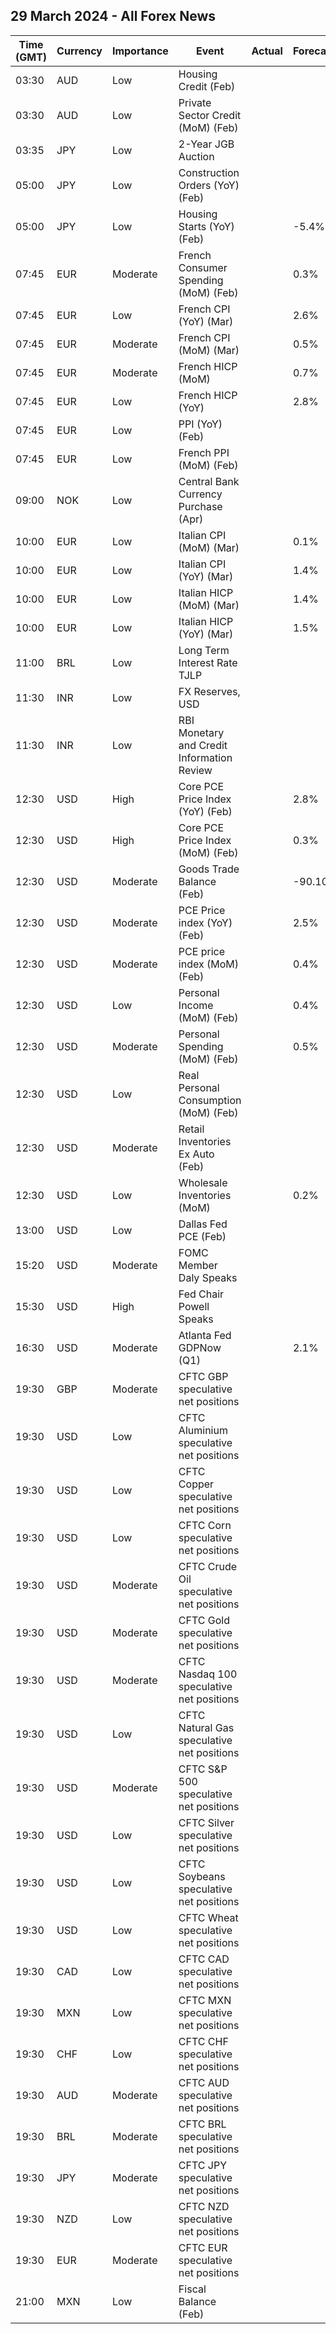 ## 29 March 2024 - All Forex News

| Time (GMT) | Currency | Importance | Event | Actual | Forecast | Previous |
|------|----------|------------|-------|--------|----------|----------|
| 03:30 | AUD | Low | Housing Credit (Feb) |  |  | 0.4% |
| 03:30 | AUD | Low | Private Sector Credit (MoM) (Feb) |  |  | 0.4% |
| 03:35 | JPY | Low | 2-Year JGB Auction |  |  | 0.180% |
| 05:00 | JPY | Low | Construction Orders (YoY) (Feb) |  |  | 9.1% |
| 05:00 | JPY | Low | Housing Starts (YoY) (Feb) |  | -5.4% | -7.5% |
| 07:45 | EUR | Moderate | French Consumer Spending (MoM) (Feb) |  | 0.3% | -0.3% |
| 07:45 | EUR | Low | French CPI (YoY) (Mar) |  | 2.6% | 3.0% |
| 07:45 | EUR | Moderate | French CPI (MoM) (Mar) |  | 0.5% | 0.8% |
| 07:45 | EUR | Moderate | French HICP (MoM) |  | 0.7% | 0.9% |
| 07:45 | EUR | Low | French HICP (YoY) |  | 2.8% | 3.2% |
| 07:45 | EUR | Low | PPI (YoY) (Feb) |  |  | -5.10% |
| 07:45 | EUR | Low | French PPI (MoM) (Feb) |  |  | -1.3% |
| 09:00 | NOK | Low | Central Bank Currency Purchase (Apr) |  |  | 350.0M |
| 10:00 | EUR | Low | Italian CPI (MoM) (Mar) |  | 0.1% | 0.1% |
| 10:00 | EUR | Low | Italian CPI (YoY) (Mar) |  | 1.4% | 0.8% |
| 10:00 | EUR | Low | Italian HICP (MoM) (Mar) |  | 1.4% | 0.0% |
| 10:00 | EUR | Low | Italian HICP (YoY) (Mar) |  | 1.5% | 0.8% |
| 11:00 | BRL | Low | Long Term Interest Rate TJLP |  |  | 6.53% |
| 11:30 | INR | Low | FX Reserves, USD |  |  | 642.49B |
| 11:30 | INR | Low | RBI Monetary and Credit Information Review |  |  |  |
| 12:30 | USD | High | Core PCE Price Index (YoY) (Feb) |  | 2.8% | 2.8% |
| 12:30 | USD | High | Core PCE Price Index (MoM) (Feb) |  | 0.3% | 0.4% |
| 12:30 | USD | Moderate | Goods Trade Balance (Feb) |  | -90.10B | -90.51B |
| 12:30 | USD | Moderate | PCE Price index (YoY) (Feb) |  | 2.5% | 2.4% |
| 12:30 | USD | Moderate | PCE price index (MoM) (Feb) |  | 0.4% | 0.3% |
| 12:30 | USD | Low | Personal Income (MoM) (Feb) |  | 0.4% | 1.0% |
| 12:30 | USD | Moderate | Personal Spending (MoM) (Feb) |  | 0.5% | 0.2% |
| 12:30 | USD | Low | Real Personal Consumption (MoM) (Feb) |  |  | -0.1% |
| 12:30 | USD | Moderate | Retail Inventories Ex Auto (Feb) |  |  | 0.3% |
| 12:30 | USD | Low | Wholesale Inventories (MoM) |  | 0.2% | -0.3% |
| 13:00 | USD | Low | Dallas Fed PCE (Feb) |  |  | 5.00% |
| 15:20 | USD | Moderate | FOMC Member Daly Speaks |  |  |  |
| 15:30 | USD | High | Fed Chair Powell Speaks |  |  |  |
| 16:30 | USD | Moderate | Atlanta Fed GDPNow (Q1) |  | 2.1% | 2.1% |
| 19:30 | GBP | Moderate | CFTC GBP speculative net positions |  |  | 53.2K |
| 19:30 | USD | Low | CFTC Aluminium speculative net positions |  |  | 2.5K |
| 19:30 | USD | Low | CFTC Copper speculative net positions |  |  | 31.9K |
| 19:30 | USD | Low | CFTC Corn speculative net positions |  |  | -175.5K |
| 19:30 | USD | Moderate | CFTC Crude Oil speculative net positions |  |  | 277.8K |
| 19:30 | USD | Moderate | CFTC Gold speculative net positions |  |  | 201.6K |
| 19:30 | USD | Moderate | CFTC Nasdaq 100 speculative net positions |  |  | 11.2K |
| 19:30 | USD | Low | CFTC Natural Gas speculative net positions |  |  | -103.6K |
| 19:30 | USD | Moderate | CFTC S&P 500 speculative net positions |  |  | -194.2K |
| 19:30 | USD | Low | CFTC Silver speculative net positions |  |  | 52.4K |
| 19:30 | USD | Low | CFTC Soybeans speculative net positions |  |  | -167.7K |
| 19:30 | USD | Low | CFTC Wheat speculative net positions |  |  | -56.1K |
| 19:30 | CAD | Low | CFTC CAD speculative net positions |  |  | -37.1K |
| 19:30 | MXN | Low | CFTC MXN speculative net positions |  |  | 128.7K |
| 19:30 | CHF | Low | CFTC CHF speculative net positions |  |  | -20.5K |
| 19:30 | AUD | Moderate | CFTC AUD speculative net positions |  |  | -107.5K |
| 19:30 | BRL | Moderate | CFTC BRL speculative net positions |  |  | 10.3K |
| 19:30 | JPY | Moderate | CFTC JPY speculative net positions |  |  | -116.0K |
| 19:30 | NZD | Low | CFTC NZD speculative net positions |  |  | -0.2K |
| 19:30 | EUR | Moderate | CFTC EUR speculative net positions |  |  | 48.3K |
| 21:00 | MXN | Low | Fiscal Balance (Feb) |  |  | -159.14B |
